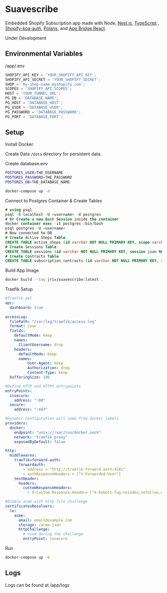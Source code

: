 # Suavescribe

Embedded Shopify Subscription app made with Node, [Next.js](https://nextjs.org/), [TypeScript](https://www.typescriptlang.org/) , [Shopify-koa-auth](https://github.com/Shopify/quilt/tree/master/packages/koa-shopify-auth), [Polaris](https://github.com/Shopify/polaris-react), and [App Bridge React](https://shopify.dev/tools/app-bridge/react-components).

Under Development

## Environmental Variables
/app/.env

```javascript
SHOPIFY_API_KEY = 'YOUR_SHOPIFY_API_KEY';
SHOPIFY_API_SECRET = 'YOUR_SHOPIFY_SECRET';
SHOP = 'my-shop-name.myshopify.com';
SCOPES = 'SHOPIFY_API_SCOPES';
HOST = 'YOUR_TUNNEL_URL';
PG_DB = 'DATABASE_NAME';
PG_HOST = 'DATABASE_HOST';
PG_USER = 'DATABASE_USER';
PG_PASSWORD = 'DATABASE_PASSWORD';
PG_PORT = 'DATABASE_PORT';
```

## Setup

Install Docker.

Create Data `/data` directory for persistent data.

Create database.env

```bash
POSTGRES_USER=THE_USERNAME
POSTGRES_PASSWORD=THE_PASSWORD
POSTGRES_DB=THE_DATABASE_NAME
```

```bash
docker-compose up -d
```

Connect to Postgres Container & Create Tables

```sql
# using psql
psql -h localhost -U <username> -d postgres
# Or Create a new Bash Session inside the container
docker container exec -it postgres /bin/bash
psql postgres -U <username>
# Now connected to DB
# Create Active Shops Table
CREATE TABLE active_shops (id varchar NOT NULL PRIMARY KEY, scope varchar NOT NULL, access_token varchar NOT NULL);
# Create Sessions Table
CREATE TABLE sessions (id varchar NOT NULL PRIMARY KEY, session json NOT NULL);
# Create Contracts Table
CREATE TABLE subscription_contracts (id varchar NOT NULL PRIMARY KEY, shop varchar NOT NULL, status varchar NOT NULL, next_billing_date date NOT NULL, interval varchar NOT NULL, interval_count integer NOT NULL, contract json NOT NULL);
```

Build App Image
```bash
docker build --tag jriv/suavescribe:latest .
```

Traefik Setup
```yaml
#Traefik.yml
api:
  dashboard: true
  
accessLog:
  filePath: "/var/log/traefik/access.log"
  format: json
  fields:
    defaultMode: keep
    names:
      ClientUsername: drop
    headers:
      defaultMode: keep
      names:
          User-Agent: keep
          Authorization: drop
          Content-Type: keep
  bufferingSize: 100

#Define HTTP and HTTPS entrypoints
entryPoints:
  insecure:
    address: ":80"
  secure:
    address: ":443"

#Dynamic configuration will come from docker labels
providers:
  docker:
    endpoint: "unix:///var/run/docker.sock"
    network: "traefik_proxy"
    exposedByDefault: false

http:
  middlewares:
    traefik=forward-auth:
      forwardauth:
        - address = "http://traefik-forward-auth:4181"
        - authResponseHeaders = ["X-Forwarded-User"]
    testHeader:
      headers:
        customResponseHeaders:
          - X-Custom-Response-Header= ["X-Robots-Tag:noindex,nofollow,nosnippet,noarchive,notranslate,noimageindex"}

#Enable acme with http file challenge
certificatesResolvers:
  le:
    acme:
      email: email@example.com
      storage: /acme.json
      httpChallenge:
        # used during the challenge
        entryPoint: insecure

```

Run
```bash
docker-compose up -d
```

## Logs
Logs can be found at /app/logs
